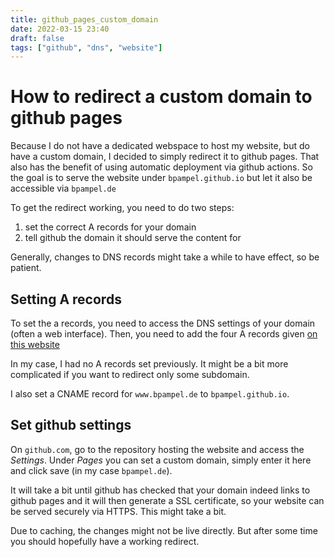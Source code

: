 ```yaml
---
title: github_pages_custom_domain
date: 2022-03-15 23:40
draft: false
tags: ["github", "dns", "website"]
---
```


# How to redirect a custom domain to github pages

Because I do not have a dedicated webspace to host my website, but do have a custom domain, I decided to simply redirect it to github pages.
That also has the benefit of using automatic deployment via github actions.
So the goal is to serve the website under `bpampel.github.io` but let it also be accessible via `bpampel.de`

To get the redirect working, you need to do two steps:

  1) set the correct A records for your domain
  2) tell github the domain it should serve the content for

Generally, changes to DNS records might take a while to have effect, so be patient.

## Setting A records

To set the a records, you need to access the DNS settings of your domain (often a web interface).
Then, you need to add the four A records given [on this website](https://docs.github.com/en/pages/configuring-a-custom-domain-for-your-github-pages-site/managing-a-custom-domain-for-your-github-pages-site)

In my case, I had no A records set previously. It might be a bit more complicated if you want to redirect only some subdomain.

I also set a CNAME record for `www.bpampel.de` to `bpampel.github.io`.

## Set github settings

On `github.com`, go to the repository hosting the website and access the *Settings*.
Under *Pages* you can set a custom domain, simply enter it here and click save (in my case `bpampel.de`).

It will take a bit until github has checked that your domain indeed links to github pages and it will then generate a SSL certificate, so your website can be served securely via HTTPS.
This might take a bit.

Due to caching, the changes might not be live directly. But after some time you should hopefully have a working redirect.
